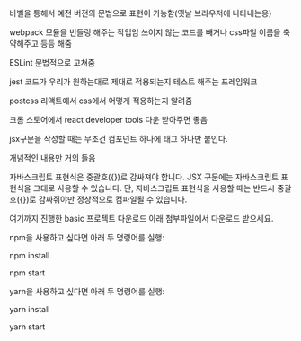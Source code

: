 바벨을 통해서 예전 버전의 문법으로 표현이 가능함(옛날 브라우저에 나타내는용)

webpack 모듈을 번들링 해주는 작업임
쓰이지 않는 코드를 빼거나 css파일 이름을 축약해주고 등등 해줌

ESLint 문법적으로 고쳐줌

jest 코드가 우리가 원하는대로 제대로 적용되는지 테스트 해주는 프레임워크

postcss 리액트에서 css에서 어떻게 적용하는지 알려줌

크롬 스토어에서
react developer tools 다운 받아주면 좋음

jsx구문을 작성할 때는 무조건 컴포넌트 하나에 태그 하나만 붙인다.

개념적인 내용만 거의 들음

자바스크립트 표현식은 중괄호({})로 감싸져야 합니다.
JSX 구문에는 자바스크립트 표현식을 그대로 사용할 수 있습니다. 단, 자바스크립트 표현식을 사용할 때는 반드시 중괄호({})로 감싸줘야만 정상적으로 컴파일될 수 있습니다.

여기까지 진행한 basic 프로젝트 다운로드 아래 첨부파일에서 다운로드 받으세요.

npm을 사용하고 싶다면 아래 두 명령어를 실행:

npm install

npm start

yarn을 사용하고 싶다면 아래 두 명령어를 실행:

yarn install

yarn start
